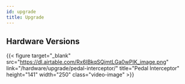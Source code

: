 ```yaml
---
id: upgrade
title: Upgrade
---
```




## Hardware Versions

{{< figure target="_blank" src="https://dl.airtable.com/Rx6IBkqSQjmtLGa0wPIK_image.png" link="/hardware/upgrade/pedal-interceptor/" title="Pedal Interceptor" height="141" width="250" class="video-image" >}}

